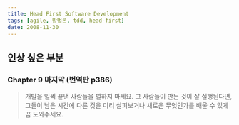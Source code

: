 ```yaml
---
title: Head First Software Development
tags: [agile, 방법론, tdd, head-first]
date: 2008-11-30
---
```


## 인상 싶은 부분
### Chapter 9 마지막 (번역판 p386)
> 개발을 일찍 끝낸 사람들을 벌하지 마세요.
> 그 사람들이 만든 것이 잘 실행된다면, 그들이 남은 시간에 다른 것을 미리 살펴보거나 새로운 무엇인가를 배울 수 있게끔 도와주세요.
